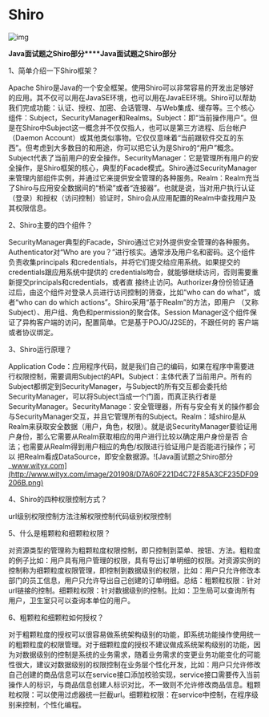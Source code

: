 # Shiro

![img](C:\Users\AlmostLover\Desktop\MarkDown笔记\资料\871676-20160722213407794-1894786938.png)

**Java面试题之Shiro部分****Java面试题之Shiro部分**

1、简单介绍一下Shiro框架？

Apache Shiro是Java的一个安全框架。使用Shiro可以非常容易的开发出足够好的应用。其不仅可以用在JavaSE环境，也可以用在JavaEE环境。Shiro可以帮助我们完成功能：认证、授权、加密、会话管理、与Web集成、缓存等。三个核心组件：Subject，SecurityManager和Realms。Subject：即“当前操作用户”。但是在Shiro中Subject这一概念并不仅仅指人，也可以是第三方进程、后台帐户（Daemon Account）或其他类似事物。它仅仅意味着“当前跟软件交互的东西”。但考虑到大多数目的和用途，你可以把它认为是Shiro的“用户”概念。Subject代表了当前用户的安全操作。SecurityManager：它是管理所有用户的安全操作，是Shiro框架的核心，典型的Facade模式。Shiro通过SecurityManager来管理内部组件实例，并通过它来提供安全管理的各种服务。Realm：Realm充当了Shiro与应用安全数据间的“桥梁”或者“连接器”。也就是说，当对用户执行认证（登录）和授权（访问控制）验证时，Shiro会从应用配置的Realm中查找用户及其权限信息。

2、Shiro主要的四个组件？

SecurityManager典型的Facade，Shiro通过它对外提供安全管理的各种服务。Authenticator对“Who are you？”进行核实。通常涉及用户名和密码。这个组件负责收集principals 和credentials，并将它们提交给应用系统。如果提交的credentials跟应用系统中提供的 credentials吻合，就能够继续访问，否则需要重新提交principals和credentials，或者直 接终止访问。Authorizer身份份验证通过后，由这个组件对登录人员进行访问控制的筛查，比如“who can do what”，或者“who can do which actions”。Shiro采用“基于Realm”的方法，即用户 （又称Subject）、用户组、角色和permission的聚合体。Session Manager这个组件保证了异构客户端的访问，配置简单。它是基于POJO/J2SE的，不跟任何的 客户端或者协议绑定。

3、Shiro运行原理？

Application Code：应用程序代码，就是我们自己的编码，如果在程序中需要进行权限控制，需要调用Subject的API。Subject：主体代表了当前用户。所有的Subject都绑定到SecurityManager，与Subject的所有交互都会委托给SecurityManager，可以将Subject当成一个门面，而真正执行者是SecurityManager。SecurityManage：安全管理器，所有与安全有关的操作都会与SecurityManager交互，并且它管理所有的Subject。Realm：域shiro是从Realm来获取安全数据（用户，角色，权限）。就是说SecurityManager要验证用户身份，那么它需要从Realm获取相应的用户进行比较以确定用户身份是否 合法；也需要从Realm得到用户相应的角色/权限进行验证用户是否能进行操作；可以 把Realm看成DataSource，即安全数据源。![Java面试题之Shiro部分_www.wityx.com](http://www.wityx.com/image/201908/D7A60F221D4C72F85A3CF235DF09206B.png)

4、Shiro的四种权限控制方式？

url级别权限控制方法注解权限控制代码级别权限控制

5、什么是粗颗粒和细颗粒权限？

对资源类型的管理称为粗颗粒度权限控制，即只控制到菜单、按钮、方法。粗粒度的例子比如：用户具有用户管理的权限，具有导出订单明细的权限。对资源实例的控制称为细颗粒度权限管理，即控制到数据级别的权限，比如：用户只允许修改本部门的员工信息，用户只允许导出自己创建的订单明细。总结：粗颗粒权限：针对url链接的控制。细颗粒权限：针对数据级别的控制。比如：卫生局可以查询所有用户，卫生室只可以查询本单位的用户。

6、粗颗粒和细颗粒如何授权？

对于粗颗粒度的授权可以很容易做系统架构级别的功能，即系统功能操作使用统一的粗颗粒度的权限管理。对于细颗粒度的授权不建议做成系统架构级别的功能，因为对数据级别的控制是系统的业务需求，随着业务需求的变更业务功能变化的可能性很大，建议对数据级别的权限控制在业务层个性化开发，比如：用户只允许修改自己创建的商品信息可以在service接口添加校验实现，service接口需要传入当前操作人的标识，与商品信息创建人标识对比，不一致则不允许修改商品信息。粗颗粒权限：可以使用过虑器统一拦截url。细颗粒权限：在service中控制，在程序级别来控制，个性化编程。